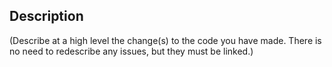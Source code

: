 ## Description

(Describe at a high level the change(s) to the code you have made. There is no need to redescribe any issues, but they must be linked.)
